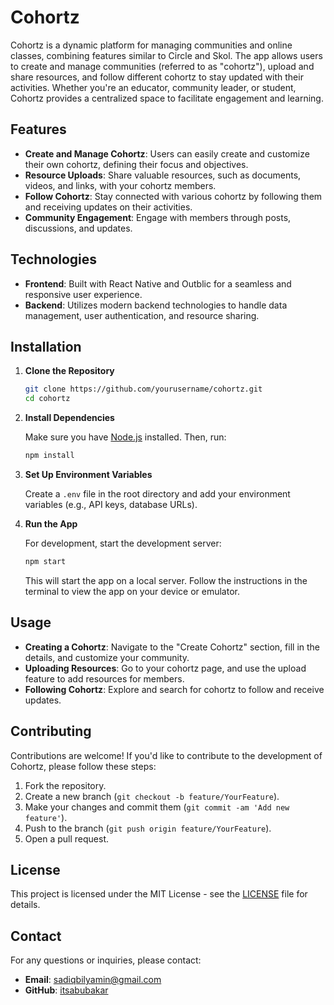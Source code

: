 # Cohortz

Cohortz is a dynamic platform for managing communities and online classes, combining features similar to Circle and Skol. The app allows users to create and manage communities (referred to as "cohortz"), upload and share resources, and follow different cohortz to stay updated with their activities. Whether you're an educator, community leader, or student, Cohortz provides a centralized space to facilitate engagement and learning.

## Features

- **Create and Manage Cohortz**: Users can easily create and customize their own cohortz, defining their focus and objectives.
- **Resource Uploads**: Share valuable resources, such as documents, videos, and links, with your cohortz members.
- **Follow Cohortz**: Stay connected with various cohortz by following them and receiving updates on their activities.
- **Community Engagement**: Engage with members through posts, discussions, and updates.

## Technologies

- **Frontend**: Built with React Native and Outblic for a seamless and responsive user experience.
- **Backend**: Utilizes modern backend technologies to handle data management, user authentication, and resource sharing.

## Installation

1. **Clone the Repository**

   ```bash
   git clone https://github.com/yourusername/cohortz.git
   cd cohortz
   ```

2. **Install Dependencies**

   Make sure you have [Node.js](https://nodejs.org/) installed. Then, run:

   ```bash
   npm install
   ```

3. **Set Up Environment Variables**

   Create a `.env` file in the root directory and add your environment variables (e.g., API keys, database URLs).

4. **Run the App**

   For development, start the development server:

   ```bash
   npm start
   ```

   This will start the app on a local server. Follow the instructions in the terminal to view the app on your device or emulator.

## Usage

- **Creating a Cohortz**: Navigate to the "Create Cohortz" section, fill in the details, and customize your community.
- **Uploading Resources**: Go to your cohortz page, and use the upload feature to add resources for members.
- **Following Cohortz**: Explore and search for cohortz to follow and receive updates.

## Contributing

Contributions are welcome! If you'd like to contribute to the development of Cohortz, please follow these steps:

1. Fork the repository.
2. Create a new branch (`git checkout -b feature/YourFeature`).
3. Make your changes and commit them (`git commit -am 'Add new feature'`).
4. Push to the branch (`git push origin feature/YourFeature`).
5. Open a pull request.

## License

This project is licensed under the MIT License - see the [LICENSE](LICENSE) file for details.

## Contact

For any questions or inquiries, please contact:

- **Email**: sadiqbilyamin@gmail.com
- **GitHub**: [itsabubakar](https://github.com/itsabubakar)
